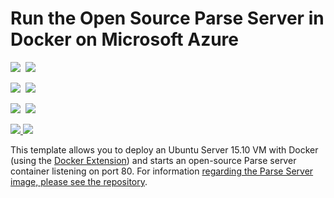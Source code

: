 # Run the Open Source Parse Server in Docker on Microsoft Azure

<IMG SRC="https://azbotstorage.blob.core.windows.net/badges/docker-parse/PublicLastTestDate.svg" />&nbsp;
<IMG SRC="https://azbotstorage.blob.core.windows.net/badges/docker-parse/PublicDeployment.svg" />&nbsp;

<IMG SRC="https://azbotstorage.blob.core.windows.net/badges/docker-parse/FairfaxLastTestDate.svg" />&nbsp;
<IMG SRC="https://azbotstorage.blob.core.windows.net/badges/docker-parse/FairfaxDeployment.svg" />&nbsp;

<IMG SRC="https://azbotstorage.blob.core.windows.net/badges/docker-parse/BestPracticeResult.svg" />&nbsp;
<IMG SRC="https://azbotstorage.blob.core.windows.net/badges/docker-parse/CredScanResult.svg" />&nbsp;

<a href="https://portal.azure.com/#create/Microsoft.Template/uri/https%3A%2F%2Fraw.githubusercontent.com%2FAzure%2Fazure-quickstart-templates%2Fmaster%2Fdocker-parse%2Fazuredeploy.json" target="_blank">
	<img src="http://azuredeploy.net/deploybutton.png"/>
</a>
<a href="http://armviz.io/#/?load=https%3A%2F%2Fraw.githubusercontent.com%2FAzure%2Fazure-quickstart-templates%2Fmaster%2Fdocker-parse%2Fazuredeploy.json" target="_blank">
    <img src="http://armviz.io/visualizebutton.png"/>
</a>

This template allows you to deploy an Ubuntu Server 15.10 VM with Docker (using the [Docker Extension](https://github.com/Azure/azure-docker-extension))
and starts an open-source Parse server container listening on port 80. For information [regarding the Parse Server image, please see the repository](https://github.com/felixrieseberg/parse-docker).
